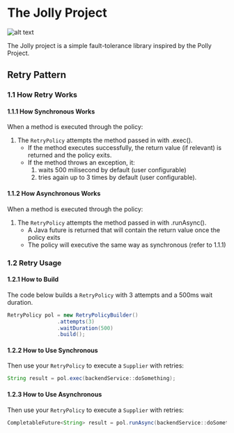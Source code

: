 # The Jolly Project

![alt text](https://lh5.googleusercontent.com/kQGmFx8VmswcohjluFdo_0kNVUHld77N9ALNpz4PPCRItTzMoxVbz-OqP9VwaTSM6I_Fbvop3AJ7bOtMkHpedXS5__y4tVneGieRjokj=s325)

The Jolly project is a simple fault-tolerance library inspired by the Polly Project.

Retry Pattern
---
### 1.1 How Retry Works
#### 1.1.1 How Synchronous Works
When a method is executed through the policy:
1. The `RetryPolicy` attempts the method passed in with .exec().
   - If the method executes successfully, the return value (if relevant) is returned and the policy exits.
   - If the method throws an exception, it:
     1. waits 500 milisecond by default (user configurable)
     2. tries again up to 3 times by default (user configurable).
#### 1.1.2 How Asynchronous Works
When a method is executed through the policy:
1. The `RetryPolicy` attempts the method passed in with .runAsync().
   - A Java future is returned that will contain the return value once the policy exits
   - The policy will executive the same way as synchronous (refer to 1.1.1)

### 1.2 Retry Usage
#### 1.2.1 How to Build
The code below builds a `RetryPolicy` with 3 attempts and a 500ms wait duration.
```java
RetryPolicy pol = new RetryPolicyBuilder()
                .attempts(3)
                .waitDuration(500)
                .build();
```
#### 1.2.2 How to Use Synchronous
Then use your `RetryPolicy` to execute a `Supplier` with retries:
```java
String result = pol.exec(backendService::doSomething);
```
#### 1.2.3 How to Use Asynchronous
Then use your `RetryPolicy` to execute a `Supplier` with retries:
```java
CompletableFuture<String> result = pol.runAsync(backendService::doSomething);
```
